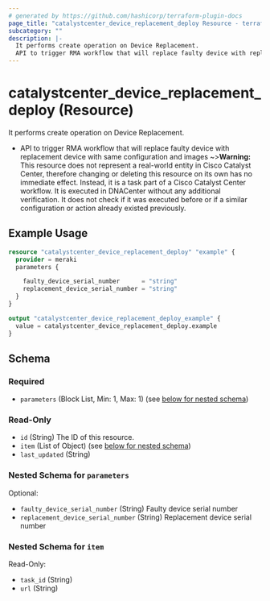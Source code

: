 ```yaml
---
# generated by https://github.com/hashicorp/terraform-plugin-docs
page_title: "catalystcenter_device_replacement_deploy Resource - terraform-provider-catalystcenter"
subcategory: ""
description: |-
  It performs create operation on Device Replacement.
  API to trigger RMA workflow that will replace faulty device with replacement device with same configuration and images
---
```


# catalystcenter_device_replacement_deploy (Resource)

It performs create operation on Device Replacement.

- API to trigger RMA workflow that will replace faulty device with replacement device with same configuration and images
~>**Warning:**
This resource does not represent a real-world entity in Cisco Catalyst Center, therefore changing or deleting this resource on its own has no immediate effect.
Instead, it is a task part of a Cisco Catalyst Center workflow. It is executed in DNACenter without any additional verification. It does not check if it was executed before or if a similar configuration or action already existed previously.

## Example Usage

```terraform
resource "catalystcenter_device_replacement_deploy" "example" {
  provider = meraki
  parameters {

    faulty_device_serial_number      = "string"
    replacement_device_serial_number = "string"
  }
}

output "catalystcenter_device_replacement_deploy_example" {
  value = catalystcenter_device_replacement_deploy.example
}
```

<!-- schema generated by tfplugindocs -->
## Schema

### Required

- `parameters` (Block List, Min: 1, Max: 1) (see [below for nested schema](#nestedblock--parameters))

### Read-Only

- `id` (String) The ID of this resource.
- `item` (List of Object) (see [below for nested schema](#nestedatt--item))
- `last_updated` (String)

<a id="nestedblock--parameters"></a>
### Nested Schema for `parameters`

Optional:

- `faulty_device_serial_number` (String) Faulty device serial number
- `replacement_device_serial_number` (String) Replacement device serial number


<a id="nestedatt--item"></a>
### Nested Schema for `item`

Read-Only:

- `task_id` (String)
- `url` (String)
